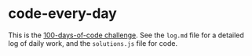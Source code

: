 # code-every-day

This is the [100-days-of-code challenge](https://www.100daysofcode.com/). See the `log.md` file for a detailed log of daily work, and the `solutions.js` file for code.
